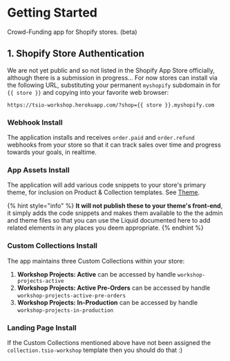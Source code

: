 # Getting Started

Crowd-Funding app for Shopify stores. \(beta\)

## 1. Shopify Store Authentication

We are not yet public and so not listed in the Shopify App Store officially, although there is a submission in progress… For now stores can install via the following URL, substituting your permanent `myshopify` subdomain in for `{{ store }}` and copying into your favorite web browser:

```markup
https://tsio-workshop.herokuapp.com/?shop={{ store }}.myshopify.com
```

### Webhook Install

The application installs and receives `order.paid` and `order.refund` webhooks from your store so that it can track sales over time and progress towards your goals, in realtime.

### App Assets Install

The application will add various code snippets to your store's primary theme, for inclusion on Product & Collection templates. See [Theme](code-repository/theme/).

{% hint style="info" %}
**It will not publish these to your theme's front-end**, it simply adds the code snippets and makes them available to the the admin and theme files so that you can use the Liquid documented here to add related elements in any places you deem appropriate.
{% endhint %}

### Custom Collections Install

The app maintains three Custom Collections within your store:

1. **Workshop Projects: Active** can be accessed by handle `workshop-projects-active`
2. **Workshop Projects: Active Pre-Orders**  can be accessed by handle `workshop-projects-active-pre-orders`
3. **Workshop Projects: In-Production** can be accessed by handle `workshop-projects-in-production`

### Landing Page Install

If the Custom Collections mentioned above have not been assigned the `collection.tsio-workshop` template then you should do that :\)

